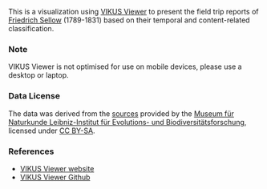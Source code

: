 This is a visualization using [VIKUS Viewer](https://github.com/cpietsch/vikus-viewer) to present the field trip reports of [Friedrich Sellow](https://de.wikipedia.org/wiki/Friedrich_Sello) (1789-1831) based on their temporal and content-related classification.

### Note

VIKUS Viewer is not optimised for use on mobile devices, please use a desktop or laptop.


### Data License

The data was derived from the [sources](http://gbif.naturkundemuseum-berlin.de/CDV2018/Sellow/) provided by the [Museum für Naturkunde Leibniz-Institut für Evolutions- und Biodiversitätsforschung](https://www.museumfuernaturkunde.berlin/de/museum/impressum), licensed under [CC BY-SA](https://creativecommons.org/licenses/by-sa/4.0/legalcode).


### References

* [VIKUS Viewer website](https://vikusviewer.fh-potsdam.de/)
* [VIKUS Viewer Github](https://github.com/cpietsch/vikus-viewer)